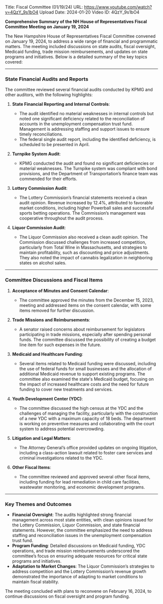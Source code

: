Title: Fiscal Committee (01/19/24)
URL: https://www.youtube.com/watch?v=4QzY_9s1bO4
Upload Date: 2024-01-20
Video ID: 4QzY_9s1bO4

**Comprehensive Summary of the NH House of Representatives Fiscal Committee Meeting on January 19, 2024**

The New Hampshire House of Representatives Fiscal Committee convened on January 19, 2024, to address a wide range of financial and programmatic matters. The meeting included discussions on state audits, fiscal oversight, Medicaid funding, trade mission reimbursements, and updates on state programs and initiatives. Below is a detailed summary of the key topics covered:

---

### **State Financial Audits and Reports**
The committee reviewed several financial audits conducted by KPMG and other auditors, with the following highlights:
1. **State Financial Reporting and Internal Controls**:  
   - The audit identified no material weaknesses in internal controls but noted one significant deficiency related to the reconciliation of accounts in the unemployment compensation trust fund. Management is addressing staffing and support issues to ensure timely reconciliations.
   - The federal single audit report, including the identified deficiency, is scheduled to be presented in April.

2. **Turnpike System Audit**:  
   - KPMG conducted the audit and found no significant deficiencies or material weaknesses. The Turnpike system was compliant with bond provisions, and the Department of Transportation’s finance team was commended for their efforts.

3. **Lottery Commission Audit**:  
   - The Lottery Commission’s financial statements received a clean audit opinion. Revenue increased by 12.4%, attributed to favorable market conditions, including higher Powerball sales and successful sports betting operations. The Commission’s management was cooperative throughout the audit process.

4. **Liquor Commission Audit**:  
   - The Liquor Commission also received a clean audit opinion. The Commission discussed challenges from increased competition, particularly from Total Wine in Massachusetts, and strategies to maintain profitability, such as discounting and price adjustments. They also noted the impact of cannabis legalization in neighboring states on alcohol sales.

---

### **Committee Discussions and Fiscal Items**
1. **Acceptance of Minutes and Consent Calendar**:  
   - The committee approved the minutes from the December 15, 2023, meeting and addressed items on the consent calendar, with some items removed for further discussion.

2. **Trade Missions and Reimbursements**:  
   - A senator raised concerns about reimbursement for legislators participating in trade missions, especially after spending personal funds. The committee discussed the possibility of creating a budget line item for such expenses in the future.

3. **Medicaid and Healthcare Funding**:  
   - Several items related to Medicaid funding were discussed, including the use of federal funds for small businesses and the allocation of additional Medicaid revenue to support existing programs. The committee also examined the state's Medicaid budget, focusing on the impact of increased healthcare costs and the need for future funding to cover new treatments and services.

4. **Youth Development Center (YDC)**:  
   - The committee discussed the high census at the YDC and the challenges of managing the facility, particularly with the construction of a new YDC with a maximum capacity of 18 beds. The department is working on preventive measures and collaborating with the court system to address potential overcrowding.

5. **Litigation and Legal Matters**:  
   - The Attorney General’s office provided updates on ongoing litigation, including a class-action lawsuit related to foster care services and criminal investigations related to the YDC.

6. **Other Fiscal Items**:  
   - The committee reviewed and approved several other fiscal items, including funding for lead remediation in child care facilities, wastewater monitoring, and economic development programs.

---

### **Key Themes and Outcomes**
- **Financial Oversight**: The audits highlighted strong financial management across most state entities, with clean opinions issued for the Lottery Commission, Liquor Commission, and state financial statements. However, the committee emphasized the need to address staffing and reconciliation issues in the unemployment compensation trust fund.
- **Program Funding**: Detailed discussions on Medicaid funding, YDC operations, and trade mission reimbursements underscored the committee’s focus on ensuring adequate resources for critical state programs and initiatives.
- **Adaptation to Market Changes**: The Liquor Commission’s strategies to address competition and the Lottery Commission’s revenue growth demonstrated the importance of adapting to market conditions to maintain fiscal stability.

The meeting concluded with plans to reconvene on February 16, 2024, to continue discussions on fiscal oversight and program funding.